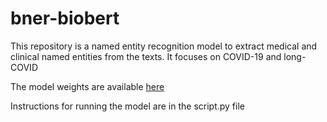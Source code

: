 # bner-biobert
This repository is a named entity recognition model to extract medical and clinical named entities from the texts. It focuses on COVID-19 and long-COVID

The model weights are available [here](https://drive.google.com/drive/folders/13mX8J1zA6S6YGhcwMuBw_r2wSSRcIe4v?usp=sharing)

Instructions for running the model are in the script.py file
